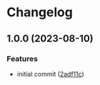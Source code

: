 # Changelog

## 1.0.0 (2023-08-10)


### Features

* initial commit ([2adf11c](https://github.com/Qeteshpony/Current-Probe/commit/2adf11c57b178a685af4ac21e1c69dd01b8768b6))
